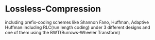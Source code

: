 # Lossless-Compression
including prefix-coding schemes like Shannon Fano, Huffman, Adaptive Huffman 
including RLC(run length coding) under 3 different designs and one of them using the BWT(Burrows-Wheeler Transform)

